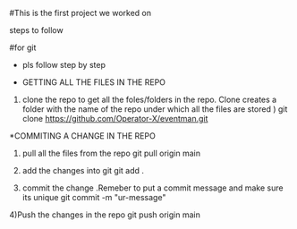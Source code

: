 #This is the first project we worked on 


steps to follow 

#for git 
 * pls follow step by step

 * GETTING ALL THE FILES IN THE REPO
 1) clone the repo to get all the foles/folders in the repo. Clone creates a folder with the name of the repo under which all the files are stored
  ) git clone https://github.com/Operator-X/eventman.git

 *COMMITING A CHANGE IN THE REPO
 1) pull all the files from the repo
    git pull origin main

 2) add the changes into git
    git add .

 3) commit the change .Remeber to put a commit message and make sure its unique
    git commit -m "ur-message"

 4)Push the changes in the repo 
    git push origin main
